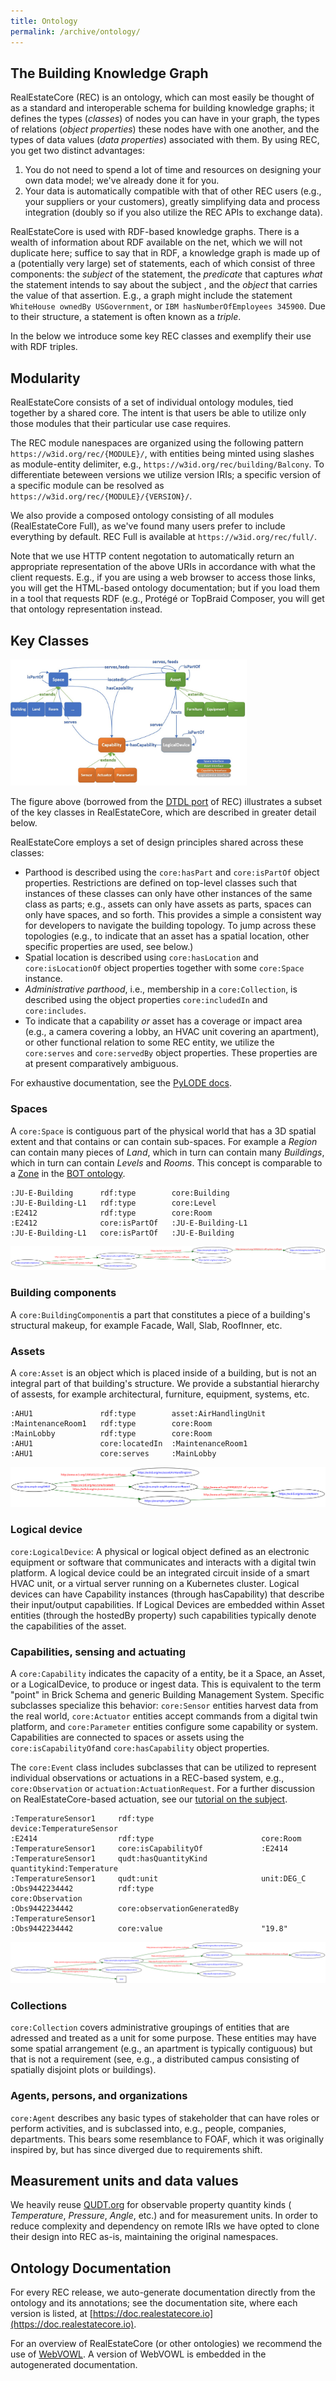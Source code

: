 ```yaml
---
title: Ontology
permalink: /archive/ontology/
---
```


## The Building Knowledge Graph

RealEstateCore (REC) is an ontology, which can most easily be thought of as a standard and interoperable schema for building knowledge graphs; it defines the types (*classes*) of nodes you can have in your graph, the types of relations (*object properties*) these nodes have with one another, and the types of data values (*data properties*) associated with them. By using REC, you get two distinct advantages:

1. You do not need to spend a lot of time and resources on designing your own data model; we've already done it for you.
2. Your data is automatically compatible with that of other REC users (e.g., your suppliers or your customers), greatly simplifying data and process integration (doubly so if you also utilize the REC APIs to exchange data).

RealEstateCore is used with RDF-based knowledge graphs. There is a wealth of information about RDF available on the net, which we will not duplicate here; suffice to say that in RDF, a knowledge graph is made up of a (potentially very large) set of statements, each of which consist of three components: the *subject* of the statement, the *predicate* that captures *what* the statement intends to say about the subject , and the *object* that carries the value of that assertion. E.g., a graph might include the statement `WhiteHouse ownedBy USGovernment`, or `IBM hasNumberOfEmployees 345900`. Due to their structure, a statement is often known as a *triple*.

In the below we introduce some key REC classes and exemplify their use with RDF triples.

## Modularity

RealEstateCore consists of a set of individual ontology modules, tied together by a shared core. The intent is that users be able to utilize only those modules that their particular use case requires. 

The REC module nanespaces are organized using the following pattern `https://w3id.org/rec/{MODULE}/`, with entities being minted using slashes as module-entity delimiter, e.g., `https://w3id.org/rec/building/Balcony`. To differentiate beteween versions we utilize version IRIs; a specific version of a specific module can be resolved as `https://w3id.org/rec/{MODULE}/{VERSION}/`.

We also provide a composed ontology consisting of all modules (RealEstateCore Full), as we've found many users prefer to include everything by default. REC Full is available at `https://w3id.org/rec/full/`.

Note that we use HTTP content negotation to automatically return an appropriate representation of the above URIs in accordance with what the client requests. E.g., if you are using a web browser to access those links, you will get the HTML-based ontology documentation; but if you load them in a tool that requests RDF (e.g., Protégé or TopBraid Composer, you will get that ontology representation instead.

## Key Classes

<img src="/images/OntologyDiagram.jpg" alt="RealEstateCore ontology overview" style="width: 75%;" />

The figure above (borrowed from the [DTDL port](https://github.com/Azure/opendigitaltwins-building) of REC) illustrates a subset of the key classes in RealEstateCore, which are described in greater detail below. 

RealEstateCore employs a set of design principles shared across these classes:

* Parthood is described using the `core:hasPart` and `core:isPartOf` object properties. Restrictions are defined on top-level classes such that instances of these classes can only have other instances of the same class as parts; e.g., assets can only have assets as parts, spaces can only have spaces, and so forth. This provides a simple a consistent way for developers to navigate the building topology. To jump across these topologies (e.g., to indicate that an asset has a spatial location, other specific properties are used, see below.)
* Spatial location is described using `core:hasLocation` and `core:isLocationOf` object properties together with some `core:Space` instance. 
* *Administrative parthood*, i.e., membership in a `core:Collection`, is described using the object properties `core:includedIn` and `core:includes`.
* To indicate that a capability *or* asset has a coverage or impact area (e.g., a camera covering a lobby, an HVAC unit covering an apartment), or other functional relation to some REC entity, we utilize the `core:serves` and `core:servedBy` object properties. These properties are at present comparatively ambiguous. 

For exhaustive documentation, see the [PyLODE docs](https://doc.realestatecore.io/).

### Spaces

A `core:Space` is contiguous part of the physical world that has a 3D spatial extent and that contains or can contain sub-spaces. For example a *Region* can contain many pieces of *Land*, which in turn can contain many *Buildings*, which in turn can contain *Levels* and *Rooms*. This concept is comparable to a [Zone](https://w3id.org/bot#Zone) in the [BOT ontology](http://w3id.org/bot).

    :JU-E-Building      rdf:type        core:Building
    :JU-E-Building-L1   rdf:type        core:Level
    :E2412              rdf:type        core:Room
    :E2412              core:isPartOf   :JU-E-Building-L1
    :JU-E-Building-L1   core:isPartOf   :JU-E-Building

![Space example as a graph](/images/SpaceExample.png)

### Building components

A `core:BuildingComponent`is a part that constitutes a piece of a building's structural makeup, for example Facade, Wall, Slab, RoofInner, etc.

### Assets

A `core:Asset` is an object which is placed inside of a building, but is not an integral part of that building's structure. We provide a substantial hierarchy of assests, for example architectural, furniture, equipment, systems, etc.

    :AHU1               rdf:type        asset:AirHandlingUnit
    :MaintenanceRoom1   rdf:type        core:Room
    :MainLobby          rdf:type        core:Room
    :AHU1               core:locatedIn  :MaintenanceRoom1
    :AHU1               core:serves     :MainLobby

![Asset example as a graph](/images/AssetExample.png)

### Logical device

`core:LogicalDevice`: A physical or logical object defined as an electronic equipment or software that communicates and interacts with a digital twin platform. A logical device could be an integrated circuit inside of a smart HVAC unit, or a virtual server running on a Kubernetes cluster. Logical devices can have Capability instances (through hasCapability) that describe their input/output capabilities. If Logical Devices are embedded within Asset entities (through the hostedBy property) such capabilities typically denote the capabilities of the asset.

### Capabilities, sensing and actuating

A `core:Capability` indicates the capacity of a entity, be it a Space, an Asset, or a LogicalDevice, to produce or ingest data. This is equivalent to the term "point" in Brick Schema and generic Building Management System. Specific subclasses specialize this behavior: `core:Sensor` entities harvest data from the real world, `core:Actuator` entities accept commands from a digital twin platform, and `core:Parameter` entities configure some capability or system. Capabilities are connected to spaces or assets using the `core:isCapabilityOf`and `core:hasCapability` object properties.

The `core:Event` class includes subclasses that can be utilized to represent individual observations or actuations in a REC-based system, e.g., `core:Observation` or `actuation:ActuationRequest`. For a further discussion on RealEstateCore-based actuation, see our [tutorial on the subject](/tutorials/actuation).

    :TemperatureSensor1     rdf:type                        device:TemperatureSensor
    :E2414                  rdf:type                        core:Room
    :TemperatureSensor1     core:isCapabilityOf             :E2414
    :TemperatureSensor1     qudt:hasQuantityKind            quantitykind:Temperature
    :TemperatureSensor1     qudt:unit                       unit:DEG_C
    :Obs9442234442          rdf:type                        core:Observation
    :Obs9442234442          core:observationGeneratedBy     :TemperatureSensor1
    :Obs9442234442          core:value                      "19.8"

![Capability example as a graph](/images/CapabilityExample.png)

### Collections

`core:Collection` covers administrative groupings of entities that are adressed and treated as a unit for some purpose. These entities may have some spatial arrangement (e.g., an apartment is typically contiguous) but that is not a requirement (see, e.g., a distributed campus consisting of spatially disjoint plots or buildings).

### Agents, persons, and organizations

`core:Agent` describes any basic types of stakeholder that can have roles or perform activities, and is subclassed into, e.g., people, companies, departments. This bears some resemblance to FOAF, which it was originally inspired by, but has since diverged due to requirements shift.

## Measurement units and data values

We heavily reuse [QUDT.org](http://qudt.org/) for observable property quantity kinds ( *Temperature*, *Pressure*, *Angle*, etc.) and for measurement units. In order to reduce complexity and dependency on remote IRIs we have opted to clone their design into REC as-is, maintaining the original namespaces.

## Ontology Documentation

For every REC release, we auto-generate documentation directly from the ontology and its annotations; see the documentation site, where each version is listed, at [https://doc.realestatecore.io](https://doc.realestatecore.io).

For an overview of RealEstateCore (or other ontologies) we recommend the use of [WebVOWL](http://www.visualdataweb.de/webvowl/). A version of WebVOWL is embedded in the autogenerated documentation.